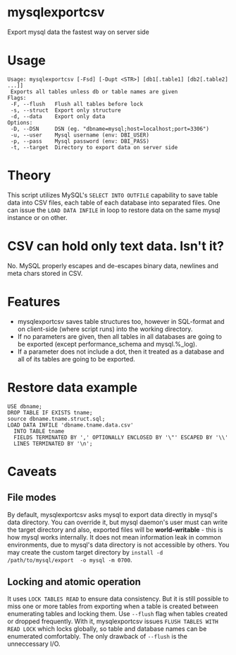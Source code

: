 # mysqlexportcsv
Export mysql data the fastest way on server side

# Usage
```
Usage: mysqlexportcsv [-Fsd] [-Dupt <STR>] [db1[.table1] [db2[.table2] ...]]
 Exports all tables unless db or table names are given
Flags:
 -F, --flush   Flush all tables before lock
 -s, --struct  Export only structure
 -d, --data    Export only data
Options:
 -D, --DSN     DSN (eg. "dbname=mysql;host=localhost;port=3306")
 -u, --user    Mysql username (env: DBI_USER)
 -p, --pass    Mysql password (env: DBI_PASS)
 -t, --target  Directory to export data on server side
```

# Theory
This script utilizes MySQL's ``SELECT INTO OUTFILE`` capability
to save table data into CSV files, each table of each database  into
separated files. One can issue the ``LOAD DATA INFILE`` in loop to
restore data on the same mysql instance or on other.

# CSV can hold only text data. Isn't it?
No. MySQL properly escapes and de-escapes binary data, newlines and 
meta chars stored in CSV.

# Features
* mysqlexportcsv saves table structures too, however
in SQL-format and on client-side (where script runs) into
the working directory.
* If no parameters are given, then all tables in all databases 
are going to be exported (except performance_schema and mysql.%_log).
* If a parameter does not include a dot, then it treated as a database
and all of its tables are going to be exported.

# Restore data example
```
USE dbname;
DROP TABLE IF EXISTS tname;
source dbname.tname.struct.sql;
LOAD DATA INFILE 'dbname.tname.data.csv'
  INTO TABLE tname
  FIELDS TERMINATED BY ',' OPTIONALLY ENCLOSED BY '\"' ESCAPED BY '\\'
  LINES TERMINATED BY '\n';
```

# Caveats

## File modes
By default, mysqlexportcsv asks mysql to export data directly in 
mysql's data directory. You can override it, but mysql daemon's
user must can write the target directory and also, exported 
files will be **world-writable** - this is how mysql works internally.
It does not mean information leak in common environments, due to
mysql's data directory is not accessible by others. You may
create the custom target directory by ``install -d /path/to/mysql/export 
-o mysql -m 0700``.

## Locking and atomic operation
It uses ``LOCK TABLES READ`` to ensure data consistency. But it is still
possible to miss one or more tables from exporting when a table is
created between enumerating tables and locking them.
Use ``--flush`` flag when tables created or dropped frequently. With it,
mysqlexportcsv issues ``FLUSH TABLES WITH READ LOCK`` which locks
globally, so table and database names can be enumerated comfortably.
The only drawback of ``--flush`` is the unneccessary I/O.
